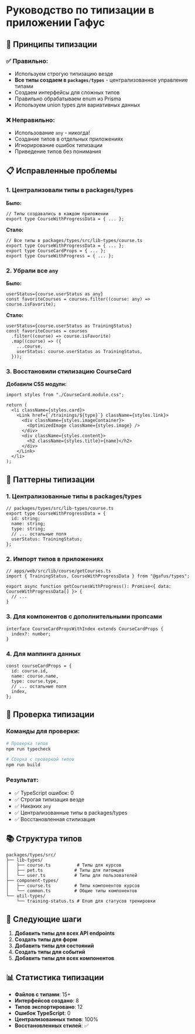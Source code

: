 # Руководство по типизации в приложении Гафус

## 🎯 **Принципы типизации**

### ✅ **Правильно:**

- Используем строгую типизацию везде
- **Все типы создаем в `packages/types`** - централизованное управление типами
- Создаем интерфейсы для сложных типов
- Правильно обрабатываем enum из Prisma
- Используем union types для вариативных данных

### ❌ **Неправильно:**

- Использование `any` - никогда!
- Создание типов в отдельных приложениях
- Игнорирование ошибок типизации
- Приведение типов без понимания

## 📋 **Исправленные проблемы**

### 1. **Централизовали типы в packages/types**

**Было:**

```tsx
// Типы создавались в каждом приложении
export type CourseWithProgressData = { ... };
```

**Стало:**

```tsx
// Все типы в packages/types/src/lib-types/course.ts
export type CourseWithProgressData = { ... };
export type CourseCardProps = { ... };
export type CourseWithProgress = { ... };
```

### 2. **Убрали все `any`**

**Было:**

```tsx
userStatus={course.userStatus as any}
const favoriteCourses = courses.filter((course: any) => course.isFavorite);
```

**Стало:**

```tsx
userStatus={course.userStatus as TrainingStatus}
const favoriteCourses = courses
  .filter((course) => course.isFavorite)
  .map((course) => ({
    ...course,
    userStatus: course.userStatus as TrainingStatus,
  }));
```

### 3. **Восстановили стилизацию CourseCard**

**Добавили CSS модули:**

```tsx
import styles from "./CourseCard.module.css";

return (
  <li className={styles.card}>
    <Link href={`/trainings/${type}`} className={styles.link}>
      <div className={styles.imageContainer}>
        <OptimizedImage className={styles.image} />
      </div>
      <div className={styles.content}>
        <h2 className={styles.title}>{name}</h2>
      </div>
    </Link>
  </li>
);
```

## 🔧 **Паттерны типизации**

### 1. **Централизованные типы в packages/types**

```tsx
// packages/types/src/lib-types/course.ts
export type CourseWithProgressData = {
  id: string;
  name: string;
  type: string;
  // ... остальные поля
  userStatus: TrainingStatus;
};
```

### 2. **Импорт типов в приложениях**

```tsx
// apps/web/src/lib/course/getCourses.ts
import { TrainingStatus, CourseWithProgressData } from "@gafus/types";

export async function getCoursesWithProgress(): Promise<{ data: CourseWithProgressData[] }> {
  // ...
}
```

### 3. **Для компонентов с дополнительными пропсами**

```tsx
interface CourseCardPropsWithIndex extends CourseCardProps {
  index?: number;
}
```

### 4. **Для маппинга данных**

```tsx
const courseCardProps = {
  id: course.id,
  name: course.name,
  type: course.type,
  // ... остальные поля
  index,
};
```

## 🎯 **Проверка типизации**

### Команды для проверки:

```bash
# Проверка типов
npm run typecheck

# Сборка с проверкой типов
npm run build
```

### Результат:

- ✅ TypeScript ошибок: 0
- ✅ Строгая типизация везде
- ✅ Никаких `any`
- ✅ Централизованные типы в packages/types
- ✅ Восстановленная стилизация

## 📚 **Структура типов**

```
packages/types/src/
├── lib-types/
│   ├── course.ts          # Типы для курсов
│   ├── pet.ts            # Типы для питомцев
│   └── user.ts           # Типы для пользователей
├── component-types/
│   ├── course.ts         # Типы компонентов курсов
│   └── common.ts         # Общие типы компонентов
└── util-types/
    └── training-status.ts # Enum для статусов тренировки
```

## 🚀 **Следующие шаги**

1. **Добавить типы для всех API endpoints**
2. **Создать типы для форм**
3. **Добавить типы для состояний**
4. **Создать типы для событий**
5. **Добавить типы для всех компонентов**

## 📊 **Статистика типизации**

- **Файлов с типами**: 15+
- **Интерфейсов создано**: 8
- **Типов экспортировано**: 12
- **Ошибок TypeScript**: 0
- **Централизованных типов**: 100%
- **Восстановленных стилей**: ✅
